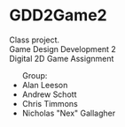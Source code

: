 GDD2Game2
=========
Class project.<br>
Game Design Development 2<br>
Digital 2D Game Assignment<br>

<ul>
Group:
<li>Alan Leeson</li>
<li>Andrew Schott</li>
<li>Chris Timmons</li>
<li>Nicholas "Nex" Gallagher</li>
</ul>
